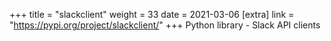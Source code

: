 +++
title = "slackclient"
weight = 33
date = 2021-03-06
[extra]
link = "https://pypi.org/project/slackclient/"
+++
Python library - Slack API clients


